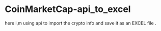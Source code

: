 # CoinMarketCap-api_to_excel
here i,m using api to import the crypto info and save it as an EXCEL file .
